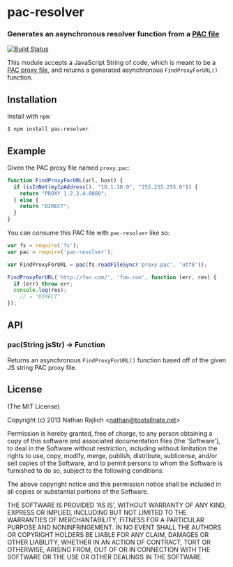 pac-resolver
============
### Generates an asynchronous resolver function from a [PAC file][pac-wikipedia]
[![Build Status](https://travis-ci.org/TooTallNate/node-pac-resolver.png?branch=master)](https://travis-ci.org/TooTallNate/node-pac-resolver)


This module accepts a JavaScript String of code, which is meant to be a
[PAC proxy file][pac-wikipedia], and returns a generated asynchronous
`FindProxyForURL()` function.


Installation
------------

Install with `npm`:

``` bash
$ npm install pac-resolver
```


Example
-------

Given the PAC proxy file named `proxy.pac`:

``` js
function FindProxyForURL(url, host) {
  if (isInNet(myIpAddress(), "10.1.10.0", "255.255.255.0")) {
    return "PROXY 1.2.3.4:8080";
  } else {
    return "DIRECT";
  }
}
```

You can consume this PAC file with `pac-resolver` like so:

``` js
var fs = require('fs');
var pac = require('pac-resolver');

var FindProxyForURL = pac(fs.readFileSync('proxy.pac', 'utf8'));

FindProxyForURL('http://foo.com/', 'foo.com', function (err, res) {
  if (err) throw err;
  console.log(res);
    // → "DIRECT"
});
```


API
---

### pac(String jsStr) → Function

Returns an asynchronous `FindProxyForURL()` function based off of the given JS
string PAC proxy file.


License
-------

(The MIT License)

Copyright (c) 2013 Nathan Rajlich &lt;nathan@tootallnate.net&gt;

Permission is hereby granted, free of charge, to any person obtaining
a copy of this software and associated documentation files (the
'Software'), to deal in the Software without restriction, including
without limitation the rights to use, copy, modify, merge, publish,
distribute, sublicense, and/or sell copies of the Software, and to
permit persons to whom the Software is furnished to do so, subject to
the following conditions:

The above copyright notice and this permission notice shall be
included in all copies or substantial portions of the Software.

THE SOFTWARE IS PROVIDED 'AS IS', WITHOUT WARRANTY OF ANY KIND,
EXPRESS OR IMPLIED, INCLUDING BUT NOT LIMITED TO THE WARRANTIES OF
MERCHANTABILITY, FITNESS FOR A PARTICULAR PURPOSE AND NONINFRINGEMENT.
IN NO EVENT SHALL THE AUTHORS OR COPYRIGHT HOLDERS BE LIABLE FOR ANY
CLAIM, DAMAGES OR OTHER LIABILITY, WHETHER IN AN ACTION OF CONTRACT,
TORT OR OTHERWISE, ARISING FROM, OUT OF OR IN CONNECTION WITH THE
SOFTWARE OR THE USE OR OTHER DEALINGS IN THE SOFTWARE.

[pac-file-docs]: https://web.archive.org/web/20070602031929/http://wp.netscape.com/eng/mozilla/2.0/relnotes/demo/proxy-live.html
[pac-wikipedia]: http://wikipedia.org/wiki/Proxy_auto-config
